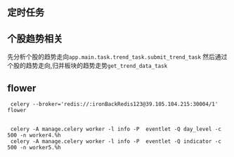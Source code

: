 
## 定时任务

## 个股趋势相关
先分析个股的趋势走向`app.main.task.trend_task.submit_trend_task`
然后通过个股的趋势走向,归并板块的趋势走势`get_trend_data_task`





## flower

```
 celery --broker='redis://:ironBackRedis123@39.105.104.215:30004/1' flower
```

## 

```
 celery -A manage.celery worker -l info -P  eventlet -Q day_level -c 500 -n worker4.%h
 celery -A manage.celery worker -l info -P  eventlet -Q indicator -c 500 -n worker5.%h
```